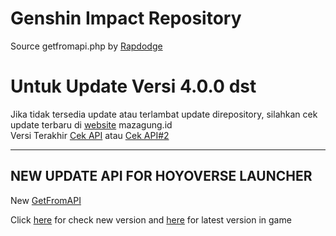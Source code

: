 # Genshin Impact Repository
Source getfromapi.php by [Rapdodge](https://github.com/rapdodge/GenshinRepository/blob/main/getfromapi.php "Rapdodge")

# Untuk Update Versi 4.0.0 dst
Jika tidak tersedia update atau terlambat update direpository, silahkan cek update terbaru di [website](https://gidlc.mazagung.id) mazagung.id<br/>
Versi Terakhir [Cek API](https://gidlc.mazagung.id/latest.php) atau [Cek API#2](https://gidlc.mazagung.id/history.php)

<hr>

## NEW UPDATE API FOR HOYOVERSE LAUNCHER
New [GetFromAPI](https://github.com/dutatopup/GIRepo/blob/main/getfromapi.php)

Click [here](https://gidlc.mazagung.id/newapi_predl.php) for check new version
and [here](https://gidlc.mazagung.id/newapi_latest.php) for latest version in game


